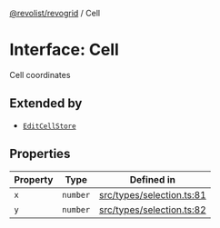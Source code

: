 [@revolist/revogrid](README.md) / Cell

# Interface: Cell

Cell coordinates

## Extended by

- [`EditCellStore`](Interface.EditCellStore.md)

## Properties

| Property | Type | Defined in |
| ------ | ------ | ------ |
| `x` | `number` | [src/types/selection.ts:81](https://github.com/revolist/revogrid/blob/6916c62aedeba77f36804fdc386f78e588e18412/src/types/selection.ts#L81) |
| `y` | `number` | [src/types/selection.ts:82](https://github.com/revolist/revogrid/blob/6916c62aedeba77f36804fdc386f78e588e18412/src/types/selection.ts#L82) |
